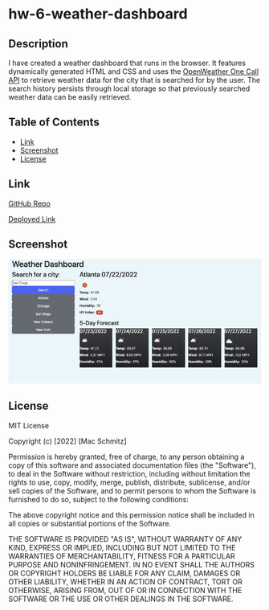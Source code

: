 # hw-6-weather-dashboard

## Description

I have created a weather dashboard that runs in the browser. It features dynamically generated HTML and CSS and uses the [OpenWeather One Call API](https://openweathermap.org/api/one-call-api) to retrieve weather data for the city that is searched for by the user. The search history persists through local storage so that previously searched weather data can be easily retrieved.

## Table of Contents

- [Link](#link)
- [Screenshot](#screenshot)
- [License](#license)

## Link

[GitHub Repo](https://github.com/mschmitzzz/hw-6-weather-dashboard)

[Deployed Link](https://mschmitzzz.github.io/hw-6-weather-dashboard/)

## Screenshot

![screenshot](assets/images/screenshot.png)

## License

MIT License

Copyright (c) [2022] [Mac Schmitz]

Permission is hereby granted, free of charge, to any person obtaining a copy
of this software and associated documentation files (the "Software"), to deal
in the Software without restriction, including without limitation the rights
to use, copy, modify, merge, publish, distribute, sublicense, and/or sell
copies of the Software, and to permit persons to whom the Software is
furnished to do so, subject to the following conditions:

The above copyright notice and this permission notice shall be included in all
copies or substantial portions of the Software.

THE SOFTWARE IS PROVIDED "AS IS", WITHOUT WARRANTY OF ANY KIND, EXPRESS OR
IMPLIED, INCLUDING BUT NOT LIMITED TO THE WARRANTIES OF MERCHANTABILITY,
FITNESS FOR A PARTICULAR PURPOSE AND NONINFRINGEMENT. IN NO EVENT SHALL THE
AUTHORS OR COPYRIGHT HOLDERS BE LIABLE FOR ANY CLAIM, DAMAGES OR OTHER
LIABILITY, WHETHER IN AN ACTION OF CONTRACT, TORT OR OTHERWISE, ARISING FROM,
OUT OF OR IN CONNECTION WITH THE SOFTWARE OR THE USE OR OTHER DEALINGS IN THE
SOFTWARE.
